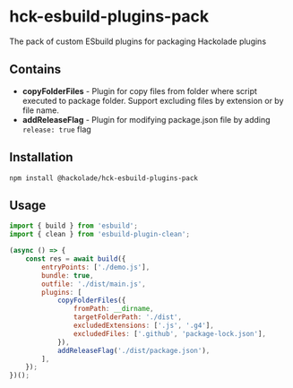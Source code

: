 # hck-esbuild-plugins-pack
The pack of custom ESbuild plugins for packaging Hackolade plugins

## Contains
- **copyFolderFiles** - Plugin for copy files from folder where script executed to package folder. Support excluding files by extension or by file name.
- **addReleaseFlag** - Plugin for modifying package.json file by adding `release: true` flag

## Installation
```
npm install @hackolade/hck-esbuild-plugins-pack
```

## Usage
```javascript
import { build } from 'esbuild';
import { clean } from 'esbuild-plugin-clean';

(async () => {
    const res = await build({
        entryPoints: ['./demo.js'],
        bundle: true,
        outfile: './dist/main.js',
        plugins: [
            copyFolderFiles({
                fromPath: __dirname,
                targetFolderPath: './dist',
                excludedExtensions: ['.js', '.g4'],
                excludedFiles: ['.github', 'package-lock.json'],
            }),
            addReleaseFlag('./dist/package.json'),
        ],
    });
})();
```